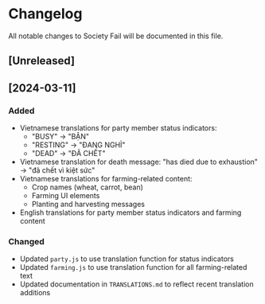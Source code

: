 # Changelog

All notable changes to Society Fail will be documented in this file.

## [Unreleased]

## [2024-03-11]

### Added
- Vietnamese translations for party member status indicators:
  - "BUSY" → "BẬN"
  - "RESTING" → "ĐANG NGHỈ"
  - "DEAD" → "ĐÃ CHẾT"
- Vietnamese translation for death message: "has died due to exhaustion" → "đã chết vì kiệt sức"
- Vietnamese translations for farming-related content:
  - Crop names (wheat, carrot, bean)
  - Farming UI elements
  - Planting and harvesting messages
- English translations for party member status indicators and farming content

### Changed
- Updated `party.js` to use translation function for status indicators
- Updated `farming.js` to use translation function for all farming-related text
- Updated documentation in `TRANSLATIONS.md` to reflect recent translation additions 